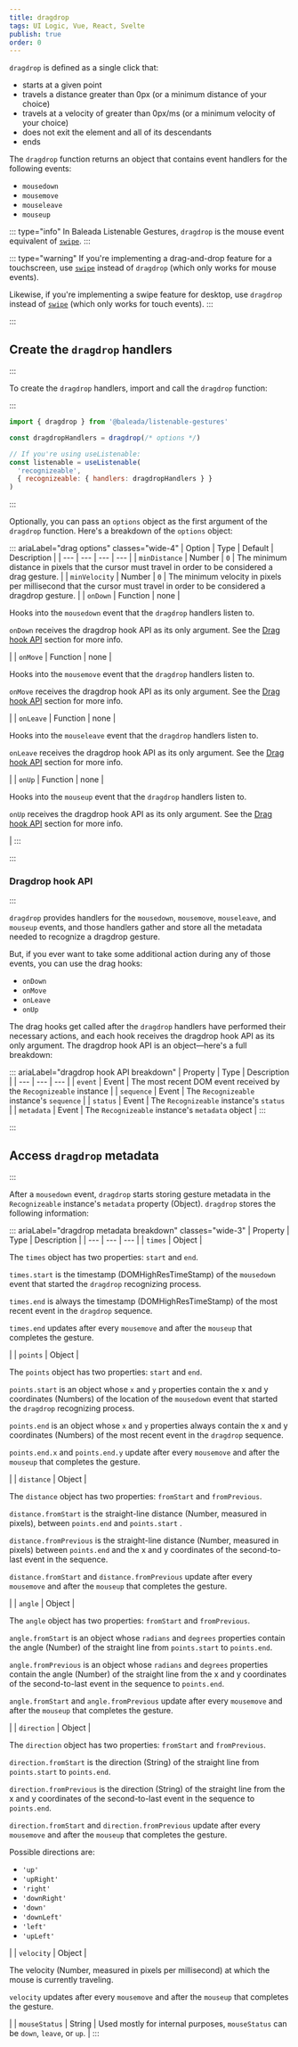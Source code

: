 ```yaml
---
title: dragdrop
tags: UI Logic, Vue, React, Svelte
publish: true
order: 0
---
```


`dragdrop` is defined as a single click that:
- starts at a given point
- travels a distance greater than 0px (or a minimum distance of your choice)
- travels at a velocity of greater than 0px/ms (or a minimum velocity of your choice)
- does not exit the element and all of its descendants
- ends

The `dragdrop` function returns an object that contains event handlers for the following events:
- `mousedown`
- `mousemove`
- `mouseleave`
- `mouseup`

::: type="info"
In Baleada Listenable Gestures, `dragdrop` is the mouse event equivalent of [`swipe`](/docs/listenable-gestures/functions/swipe).
:::

::: type="warning"
If you're implementing a drag-and-drop feature for a touchscreen, use [`swipe`](/docs/listenable-gestures/functions/swipe) instead of `dragdrop` (which only works for mouse events).

Likewise, if you're implementing a swipe feature for desktop, use `dragdrop` instead of [`swipe`](/docs/listenable-gestures/functions/swipe) (which only works for touch events).
:::


:::
## Create the `dragdrop` handlers
:::

To create the `dragdrop` handlers, import and call the `dragdrop` function:

:::
```js
import { dragdrop } from '@baleada/listenable-gestures'

const dragdropHandlers = dragdrop(/* options */)

// If you're using useListenable:
const listenable = useListenable(
  'recognizeable',
  { recognizeable: { handlers: dragdropHandlers } }
)
```
:::

Optionally, you can pass an `options` object as the first argument of the `dragdrop` function. Here's a breakdown of the `options` object:

::: ariaLabel="drag options" classes="wide-4"
| Option | Type | Default | Description |
| --- | --- | --- | --- |
| `minDistance` | Number | `0` | The minimum distance in pixels that the cursor must travel in order to be considered a drag gesture. |
| `minVelocity` | Number | `0` | The minimum velocity in pixels per millisecond that the cursor must travel in order to be considered a dragdrop gesture. |
| `onDown` | Function | none | <p>Hooks into the `mousedown` event that the `dragdrop` handlers listen to.</p><p>`onDown` receives the dragdrop hook API as its only argument. See the [Drag hook API](#drag-hook-api) section for more info.</p> |
| `onMove` | Function | none | <p>Hooks into the `mousemove` event that the `dragdrop` handlers listen to.</p><p>`onMove` receives the dragdrop hook API as its only argument. See the [Drag hook API](#drag-hook-api) section for more info.</p> |
| `onLeave` | Function | none |  <p>Hooks into the `mouseleave` event that the `dragdrop` handlers listen to.</p><p>`onLeave` receives the dragdrop hook API as its only argument. See the [Drag hook API](#drag-hook-api) section for more info.</p> |
| `onUp` | Function | none | <p>Hooks into the `mouseup` event that the `dragdrop` handlers listen to.</p><p>`onUp` receives the dragdrop hook API as its only argument. See the [Drag hook API](#drag-hook-api) section for more info.</p> |
:::


:::
### Dragdrop hook API
:::

`dragdrop` provides handlers for the `mousedown`, `mousemove`, `mouseleave`, and `mouseup` events, and those handlers gather and store all the metadata needed to recognize a dragdrop gesture.

But, if you ever want to take some additional action during any of those events, you can use the drag hooks:
- `onDown`
- `onMove`
- `onLeave`
- `onUp`

The drag hooks get called after the `dragdrop` handlers have performed their necessary actions, and each hook receives the dragdrop hook API as its only argument. The dragdrop hook API is an object—here's a full breakdown:

::: ariaLabel="dragdrop hook API breakdown"
| Property | Type | Description |
| --- | --- | --- |
| `event` | Event | The most recent DOM event received by the `Recognizeable` instance |
| `sequence` | Event | The `Recognizeable` instance's `sequence` |
| `status` | Event | The `Recognizeable` instance's `status` |
| `metadata` | Event | The `Recognizeable` instance's `metadata` object |
:::


:::
## Access `dragdrop` metadata
:::

After a `mousedown` event, `dragdrop` starts storing gesture metadata in the `Recognizeable` instance's `metadata` property (Object). `dragdrop` stores the following information:

::: ariaLabel="dragdrop metadata breakdown" classes="wide-3"
| Property | Type | Description |
| --- | --- | --- |
| `times` | Object | <p>The `times`  object has two properties: `start` and `end`.</p><p>`times.start` is the timestamp (DOMHighResTimeStamp) of the `mousedown` event that started the `dragdrop` recognizing process.</p><p>`times.end` is always the timestamp (DOMHighResTimeStamp) of the most recent event in the `dragdrop` sequence.</p><p>`times.end` updates after every `mousemove` and after the `mouseup` that completes the gesture.</p> |
| `points` | Object | <p>The `points`  object has two properties: `start` and `end`.</p><p>`points.start` is an object whose `x` and `y` properties contain the x and y coordinates (Numbers) of the location of the `mousedown` event that started the `dragdrop` recognizing process.</p><p>`points.end` is an object whose `x` and `y` properties always contain the x and y coordinates (Numbers) of the most recent event in the `dragdrop` sequence.</p><p>`points.end.x` and `points.end.y` update after every `mousemove` and after the `mouseup` that completes the gesture.</p> |
| `distance` | Object | <p>The `distance` object has two properties: `fromStart` and `fromPrevious`.</p><p>`distance.fromStart` is the straight-line distance (Number, measured in pixels), between `points.end` and `points.start` .</p><p>`distance.fromPrevious` is the straight-line distance (Number, measured in pixels) between `points.end` and the x and y coordinates of the second-to-last event in the sequence.</p><p>`distance.fromStart` and `distance.fromPrevious` update after every `mousemove` and after the `mouseup` that completes the gesture.</p> |
| `angle` | Object | <p>The `angle` object has two properties: `fromStart` and `fromPrevious`.</p><p>`angle.fromStart` is an object whose `radians` and `degrees` properties contain the angle (Number) of the straight line from `points.start` to `points.end`.</p><p>`angle.fromPrevious` is an object whose `radians` and `degrees` properties contain the angle (Number) of the straight line from the x and y coordinates of the second-to-last event in the sequence to `points.end`.</p><p>`angle.fromStart` and `angle.fromPrevious` update after every `mousemove` and after the `mouseup` that completes the gesture.</p> |
| `direction` | Object | <p>The `direction` object has two properties: `fromStart` and `fromPrevious`.</p><p>`direction.fromStart` is the direction (String) of the straight line from `points.start` to `points.end`.</p><p>`direction.fromPrevious` is the direction (String) of the straight line from the x and y coordinates of the second-to-last event in the sequence to `points.end`.</p><p>`direction.fromStart` and `direction.fromPrevious` update after every `mousemove` and after the `mouseup` that completes the gesture.</p><p>Possible directions are:</p><ul><li>`'up'`</li><li>`'upRight'`</li><li>`'right'`</li><li>`'downRight'`</li><li>`'down'`</li><li>`'downLeft'`</li><li>`'left'`</li><li>`'upLeft'`</li></ul> |
| `velocity` | Object | <p>The velocity (Number, measured in pixels per millisecond) at which the mouse is currently traveling.</p><p>`velocity` updates after every `mousemove` and after the `mouseup` that completes the gesture.</p> |
| `mouseStatus` | String | Used mostly for internal purposes, `mouseStatus` can be `down`, `leave`, or `up`. |
:::



